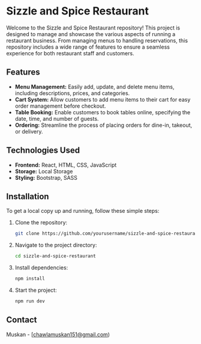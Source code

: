 # Sizzle and Spice Restaurant

Welcome to the Sizzle and Spice Restaurant repository! This project is designed to manage and showcase the various aspects of running a restaurant business. From managing menus to handling reservations, this repository includes a wide range of features to ensure a seamless experience for both restaurant staff and customers.

## Features

- **Menu Management:** Easily add, update, and delete menu items, including descriptions, prices, and categories.
- **Cart System:** Allow customers to add menu items to their cart for easy order management before checkout.
- **Table Booking:** Enable customers to book tables online, specifying the date, time, and number of guests.
- **Ordering:** Streamline the process of placing orders for dine-in, takeout, or delivery.

## Technologies Used

- **Frontend:** React, HTML, CSS, JavaScript
- **Storage:** Local Storage
- **Styling:** Bootstrap, SASS

## Installation

To get a local copy up and running, follow these simple steps:

1. Clone the repository:
    ```sh
    git clone https://github.com/yourusername/sizzle-and-spice-restaurant.git
    ```
2. Navigate to the project directory:
    ```sh
    cd sizzle-and-spice-restaurant
    ```
3. Install dependencies:
    ```sh
    npm install
    ```

5. Start the project:
    ```sh
    npm run dev
    ```


## Contact

Muskan - [chawlamuskan151@gmail.com)
